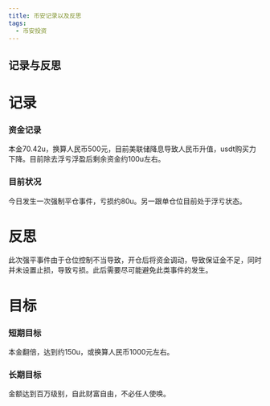 ```yaml
---
title: 币安记录以及反思
tags: 
  - 币安投资
---
```



## 记录与反思

# 记录

### 资金记录

本金70.42u，换算人民币500元，目前美联储降息导致人民币升值，usdt购买力下降。目前除去浮亏浮盈后剩余资金约100u左右。

### 目前状况

今日发生一次强制平仓事件，亏损约80u。另一跟单仓位目前处于浮亏状态。

# 反思

此次强平事件由于仓位控制不当导致，开仓后将资金调动，导致保证金不足，同时并未设置止损，导致亏损。此后需要尽可能避免此类事件的发生。

# 目标

### 短期目标

本金翻倍，达到约150u，或换算人民币1000元左右。

### 长期目标

金额达到百万级别，自此财富自由，不必任人使唤。
